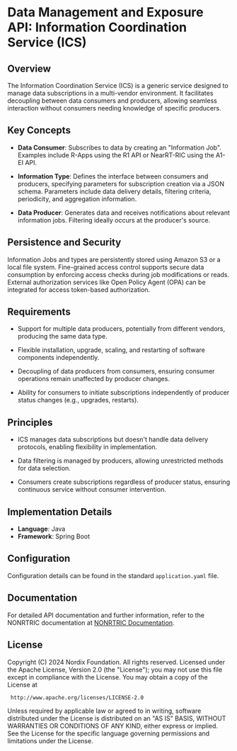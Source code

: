 # Data Management and Exposure API: Information Coordination Service (ICS)

## Overview

The Information Coordination Service (ICS) is a generic service designed to manage data subscriptions in a multi-vendor environment. It facilitates decoupling between data consumers and producers, allowing seamless interaction without consumers needing knowledge of specific producers.

## Key Concepts

- **Data Consumer**: Subscribes to data by creating an "Information Job". Examples include R-Apps using the R1 API or NearRT-RIC using the A1-EI API.

- **Information Type**: Defines the interface between consumers and producers, specifying parameters for subscription creation via a JSON schema. Parameters include data delivery details, filtering criteria, periodicity, and aggregation information.

- **Data Producer**: Generates data and receives notifications about relevant information jobs. Filtering ideally occurs at the producer's source.

## Persistence and Security

Information Jobs and types are persistently stored using Amazon S3 or a local file system. Fine-grained access control supports secure data consumption by enforcing access checks during job modifications or reads. External authorization services like Open Policy Agent (OPA) can be integrated for access token-based authorization.

## Requirements

- Support for multiple data producers, potentially from different vendors, producing the same data type.

- Flexible installation, upgrade, scaling, and restarting of software components independently.

- Decoupling of data producers from consumers, ensuring consumer operations remain unaffected by producer changes.

- Ability for consumers to initiate subscriptions independently of producer status changes (e.g., upgrades, restarts).

## Principles

- ICS manages data subscriptions but doesn't handle data delivery protocols, enabling flexibility in implementation.

- Data filtering is managed by producers, allowing unrestricted methods for data selection.

- Consumers create subscriptions regardless of producer status, ensuring continuous service without consumer intervention.

## Implementation Details

- **Language**: Java
- **Framework**: Spring Boot

## Configuration

Configuration details can be found in the standard `application.yaml` file.

## Documentation

For detailed API documentation and further information, refer to the NONRTRIC documentation at [NONRTRIC Documentation](https://docs.o-ran-sc.org/projects/o-ran-sc-nonrtric/en/latest/overview.html#information-coordination-service).

## License

Copyright (C) 2024 Nordix Foundation. All rights reserved.
Licensed under the Apache License, Version 2.0 (the "License");
you may not use this file except in compliance with the License.
You may obtain a copy of the License at

     http://www.apache.org/licenses/LICENSE-2.0

Unless required by applicable law or agreed to in writing, software
distributed under the License is distributed on an "AS IS" BASIS,
WITHOUT WARRANTIES OR CONDITIONS OF ANY KIND, either express or implied.
See the License for the specific language governing permissions and
limitations under the License.
